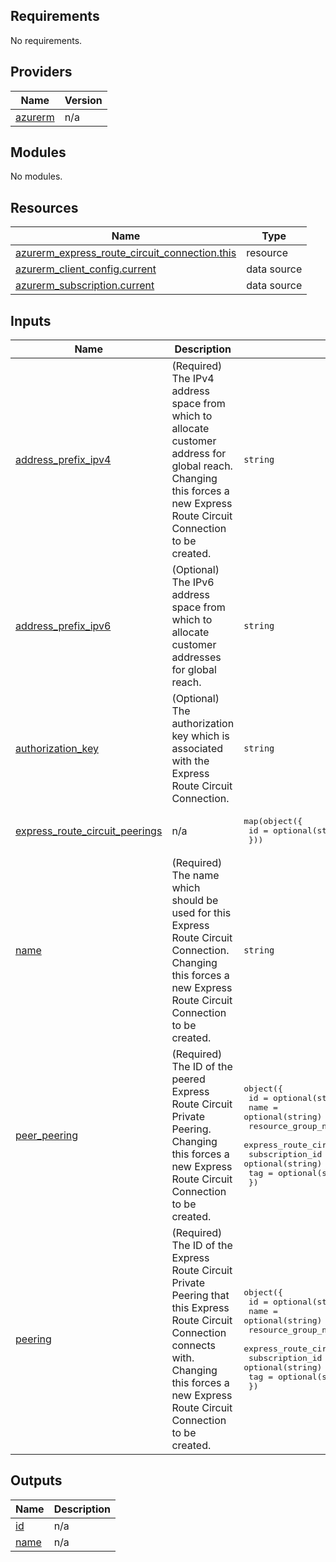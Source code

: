 <!-- BEGIN_TF_DOCS -->
## Requirements

No requirements.

## Providers

| Name | Version |
|------|---------|
| <a name="provider_azurerm"></a> [azurerm](#provider\_azurerm) | n/a |

## Modules

No modules.

## Resources

| Name | Type |
|------|------|
| [azurerm_express_route_circuit_connection.this](https://registry.terraform.io/providers/hashicorp/azurerm/latest/docs/resources/express_route_circuit_connection) | resource |
| [azurerm_client_config.current](https://registry.terraform.io/providers/hashicorp/azurerm/latest/docs/data-sources/client_config) | data source |
| [azurerm_subscription.current](https://registry.terraform.io/providers/hashicorp/azurerm/latest/docs/data-sources/subscription) | data source |

## Inputs

| Name | Description | Type | Default | Required |
|------|-------------|------|---------|:--------:|
| <a name="input_address_prefix_ipv4"></a> [address\_prefix\_ipv4](#input\_address\_prefix\_ipv4) | (Required) The IPv4 address space from which to allocate customer address for global reach. Changing this forces a new Express Route Circuit Connection to be created. | `string` | n/a | yes |
| <a name="input_address_prefix_ipv6"></a> [address\_prefix\_ipv6](#input\_address\_prefix\_ipv6) | (Optional) The IPv6 address space from which to allocate customer addresses for global reach. | `string` | n/a | yes |
| <a name="input_authorization_key"></a> [authorization\_key](#input\_authorization\_key) | (Optional) The authorization key which is associated with the Express Route Circuit Connection. | `string` | n/a | yes |
| <a name="input_express_route_circuit_peerings"></a> [express\_route\_circuit\_peerings](#input\_express\_route\_circuit\_peerings) | n/a | <pre>map(object({<br>    id = optional(string)<br>  }))</pre> | `{}` | no |
| <a name="input_name"></a> [name](#input\_name) | (Required) The name which should be used for this Express Route Circuit Connection. Changing this forces a new Express Route Circuit Connection to be created. | `string` | n/a | yes |
| <a name="input_peer_peering"></a> [peer\_peering](#input\_peer\_peering) | (Required) The ID of the peered Express Route Circuit Private Peering. Changing this forces a new Express Route Circuit Connection to be created. | <pre>object({<br>    id                         = optional(string)<br>    name                       = optional(string)<br>    resource_group_name        = optional(string)<br>    express_route_circuit_name = optional(string)<br>    subscription_id            = optional(string)<br>    tag                        = optional(string)<br>  })</pre> | n/a | yes |
| <a name="input_peering"></a> [peering](#input\_peering) | (Required) The ID of the Express Route Circuit Private Peering that this Express Route Circuit Connection connects with. Changing this forces a new Express Route Circuit Connection to be created. | <pre>object({<br>    id                         = optional(string)<br>    name                       = optional(string)<br>    resource_group_name        = optional(string)<br>    express_route_circuit_name = optional(string)<br>    subscription_id            = optional(string)<br>    tag                        = optional(string)<br>  })</pre> | n/a | yes |

## Outputs

| Name | Description |
|------|-------------|
| <a name="output_id"></a> [id](#output\_id) | n/a |
| <a name="output_name"></a> [name](#output\_name) | n/a |
<!-- END_TF_DOCS -->